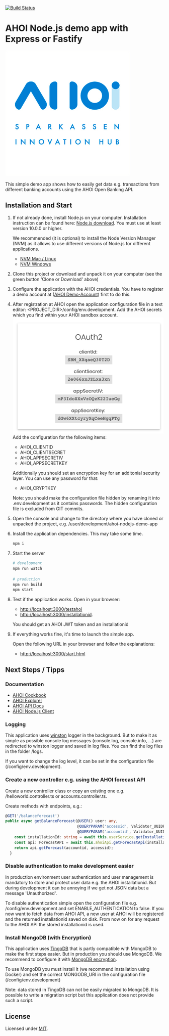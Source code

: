 [![Build Status](https://travis-ci.com/sparkassen-hub/ahoi-appservice-express.svg?token=oRp2aD2u2xmFhKtiTnyq&branch=master)](https://travis-ci.com/sparkassen-hub/ahoi-appservice-express)

# AHOI Node.js demo app with Express or Fastify

![Sparkassen Innovation Hub](./AHOI-Logo.png)

This simple demo app shows how to easily get data e.g. transactions from different banking accounts
using the AHOI Open Banking API.

## Installation and Start

1. If not already done, install Node.js on your computer. Installation instruction can be found
   here: [Node.js download](https://nodejs.org/en/download/).
   You must use at least version 10.0.0 or higher.
  
   We recommended (it is optional) to install the Node Version
   Manager (NVM) as it allows to use different versions of Node.js for different applications.
   * [NVM Mac / Linux](https://github.com/creationix/nvm#install-script)
   * [NVM Windows](https://github.com/coreybutler/nvm-windows)

2. Clone this project or download and unpack it on your computer (see the green button 'Clone or
   Download' above)

3. Configure the application with the AHOI credentials. You have to register a demo account at ([AHOI
   Demo-Account](https://banking-sandbox.starfinanz.de/sandboxmanager/)) first to do this.

4. After registration at AHOI open the application configuration file in a text editor:
   <PROJECT_DIR>/config/env.development. Add the AHOI secrets which you find within your AHOI sandbox
   account.
   ![AHOI credentials](./ahoi-access-data-sandbox.png)
   Add the configuration for the following items:
   * AHOI_CLIENTID
   * AHOI_CLIENTSECRET
   * AHOI_APPSECRETIV
   * AHOI_APPSECRETKEY

   Additionally you should set an encryption key for an additonial security layer. You can use any
   password for that:
   * AHOI_CRYPTKEY

   Note: you should make the configuration file hidden by renaming it into .env.development as it
   contains passwords. The hidden configuration file is excluded from GIT commits.

5. Open the console and change to the directory where you have cloned or unpacked the project, e.g. /user/development/ahoi-nodejs-demo-app

6. Install the application dependencies. This may take some time.

   ```bash
   npm i
   ```

7. Start the server

    ```bash
    # development
    npm run watch

    # production
    npm run build
    npm start
    ```

8. Test if the application works. Open in your browser:
    * [http://localhost:3000/testahoi](http://localhost:3000/testahoi)
    * [http://localhost:3000/installationid](http://localhost:3000/installationid).

   You should get an AHOI JWT token and an installationid

9. If everything works fine, it's time to launch the simple app.

    Open the following URL in your browser and follow the explanations:
    * [http://localhost:3000/start.html](http://localhost:3000/start.html)

## Next Steps / Tipps

### Documentation

* [AHOI Cookbook](https://banking-sandbox.starfinanz.de/ahoi/docs/cookbook/index.html)
* [AHOI
  Explorer](https://banking-sandbox.starfinanz.de/ahoi/docs/api/swagger-ui/index.html#!/resource/Access)
* [AHOI API Docs](https://sparkassen-hub.github.io/ahoi-swagger-fetchclient)
* [AHOI Node.js Client](https://sparkassen-hub.github.io/ahoi-nodejs-client/classes/AhoiApiFactory.html)

### Logging

This application uses [winston](https://github.com/winstonjs/winston) logger in the background. But
to make it as simple as possible console log messages (console.log, console.info, ...) are
redirected to winston logger and saved in log files. You can find the log files in the folder /logs.

If you want to change the log level, it can be set in the configuration file
(/config/env.development).

### Create a new controller e.g. using the AHOI forecast API

Create a new controller class or copy an existing one e.g. /helloworld.controller.ts or
accounts.controller.ts.

Create methods with endpoints, e.g.:

```typescript
@GET('/balanceforecast')
public async getBalanceForecast(@USER() user: any,
                                @QUERYPARAM('accessid', Validator_UUIDRequired) accessid: string,
                                @QUERYPARAM('accountid', Validator_UUIDRequired) accountid: string): Promise<Forecast> {
    const installationId: string = await this.userService.getInstallationId(user.id);
    const api: ForecastAPI = await this.ahoiApi.getForecastApi(installationId);
    return api.getForecast(accountid, accessid);
  }
```

### Disable authentication to make development easier

In production environment user authentication and user management is mandatory to store and protect
user data e.g. the AHOI installationid. But during development it can be annoying if we get not JSON
data but a message 'Unauthorized'.

To disable authentication simple open the configuration file e.g. /config/env.development and set
ENABLE_AUTHENTICATION to false. If you now want to fetch data from AHOI API, a new user at AHOI will
be registered and the returned installationid saved on disk. From now on for any request to the AHOI
API the stored installationid is used.

### Install MongoDB (with Encryption)

This application uses [TingoDB](https://github.com/sergeyksv/tingodb) that is partly compatible with
MongoDB to make the first steps easier. But in production you should use MongoDB. We recommend to
configure it with [MongoDB
encryption](https://docs.mongodb.com/manual/tutorial/configure-encryption/).

To use MongoDB you must install it (we recommend installation using Docker) and set the correct
MONGODB_URI in the configuration file (/config/env.development)

Note: data stored in TingoDB can not be easily migrated to MongoDB. It is possible to write a
migration script but this application does not provide such a script.

## License

Licensed under [MIT](./LICENSE).
